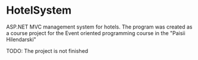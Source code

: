 # HotelSystem

ASP.NET MVC management system for hotels.
The program was created as a course project for the Event oriented programming course in the "Paisii Hilendarski"

TODO: The project is not finished

